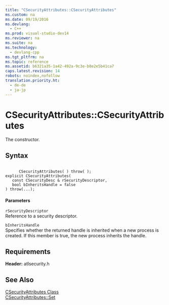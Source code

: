 ```yaml
---
title: "CSecurityAttributes::CSecurityAttributes"
ms.custom: na
ms.date: 09/19/2016
ms.devlang: 
  - C++
ms.prod: visual-studio-dev14
ms.reviewer: na
ms.suite: na
ms.technology: 
  - devlang-cpp
ms.tgt_pltfrm: na
ms.topic: reference
ms.assetid: b6321a35-1a42-492a-9c3e-b8e2e5b41ca7
caps.latest.revision: 14
robots: noindex,nofollow
translation.priority.ht: 
  - de-de
  - ja-jp
---
```

# CSecurityAttributes::CSecurityAttributes
The constructor.  
  
## Syntax  
  
```  
  
      CSecurityAttributes( ) throw( );   
explicit CSecurityAttributes(  
   const CSecurityDesc & rSecurityDescriptor,  
   bool bInheritsHandle = false  
) throw(...);  
```  
  
#### Parameters  
 `rSecurityDescriptor`  
 Reference to a security descriptor.  
  
 `bInheritsHandle`  
 Specifies whether the returned handle is inherited when a new process is created. If this member is true, the new process inherits the handle.  
  
## Requirements  
 **Header:** atlsecurity.h  
  
## See Also  
 [CSecurityAttributes Class](../vs140/CSecurityAttributes-Class.md)   
 [CSecurityAttributes::Set](../vs140/CSecurityAttributes--Set.md)